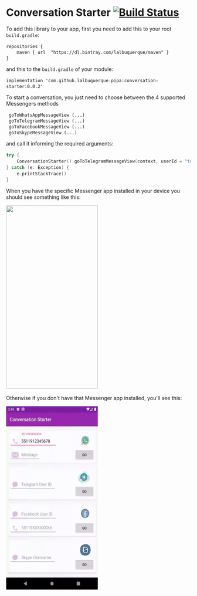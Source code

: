 # Conversation Starter [![Build Status](https://travis-ci.com/lalbuquerque/conversation-starter.svg?branch=master)](https://travis-ci.com/lalbuquerque/conversation-starter)

To add this library to your app, first you need to add this to your root `build.gradle`:

```
repositories {  
    maven { url  "https://dl.bintray.com/lalbuquerque/maven" }  
}
```

and this to the `build.gradle` of your module:

```
implementation 'com.github.lalbuquerque.pipa:conversation-starter:0.0.2'
```


To start a conversation, you just need to choose between the 4 supported Messengers methods
```
 goToWhatsAppMessageView (...)
 goToTelegramMessageView (...)
 goToFacebookMessageView (...)
 goToSkypeMessageView (...)
```

and call it informing the required arguments:

```kotlin
try {
    ConversationStarter().goToTelegramMessageView(context, userId = "tecnoblog")
} catch (e: Exception) {
    e.printStackTrace()
} 
```

When you have the specific Messenger app installed in your device you should see something like this:

<img src="gif-telegram-tecnoblog.gif" width="250" height="500"/>

Otherwise if you don't have that Messenger app installed, you'll see this:

<img src="gif-whatsapp-playstore.gif" width="250" height="500"/>